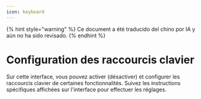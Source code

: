 ```yaml
---
icon: keyboard
---
```


{% hint style="warning" %}
Ce document a été traducido del chino por IA y aún no ha sido revisado.
{% endhint %}

# Configuration des raccourcis clavier

Sur cette interface, vous pouvez activer (désactiver) et configurer les raccourcis clavier de certaines fonctionnalités. Suivez les instructions spécifiques affichées sur l'interface pour effectuer les réglages.
